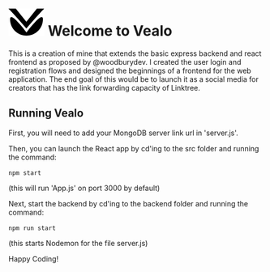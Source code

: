 
# ![alt text](https://github.com/alexrohrberg/Vealo-Link-Forwarding/blob/master/src/images/logo1x.png "Vealo Logo") Welcome to Vealo

This is a creation of mine that extends the basic express backend and react frontend as proposed by @woodburydev. I created the user login and registration flows and designed the beginnings of a frontend for the web application. The end goal of this would be to launch it as a social media for creators that has the link forwarding capacity of Linktree.

## Running Vealo

First, you will need to add your MongoDB server link url in 'server.js'. 

Then, you can launch the React app by cd'ing to the src folder and running the command:
```shell
npm start
```
(this will run 'App.js' on port 3000 by default)

Next, start the backend by cd'ing to the backend folder and running the command:
```shell
npm run start
```
(this starts Nodemon for the file server.js)

Happy Coding!
